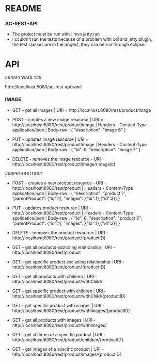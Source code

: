 # README #

### AC-REST-API ###

* The project must be run with : mvn jetty:run
* I couldn't run the tests because of a problem with cdi and jetty plugin, the test classes are in the project, they can be run through eclipse.


# API #


###API WADL###

http://localhost:8080/ac-rest-api.wadl

### IMAGE ###

* GET - get all images | URI = http://localhost:8080/rest/product/image

* POST - creates a new image resource | URI = http://localhost:8080/rest/product/image | 
Headers - Content-Type application/json |
Body-raw :
{
  "description": "image 6"
}

* PUT - updates image resource | URI = http://localhost:8080/rest/product/image |
Headers - Content-Type application/json |
Body-raw :
{
    "id": 6, 
    "description": "image 7"
}

* DELETE - removes the image resource - URI = http://localhost:8080/rest/product/image/{imageId}


###PRODUCT###

* POST - creates a new product resource - URI - http://localhost:8080/rest/product |
Headers - Content-Type application/json |
Body-raw :
{
    "description": "product 1",
    "parentProduct": {"id":1},
	"images":[{"id":1},{"id":2}]
}

* PUT - updates product resource | URI - http://localhost:8080/rest/product |
Headers - Content-Type application/json |
Body-raw :
{
    "id": 8,
    "description": "product 6",
    "parentProduct": {"id":1},
	"images":[{"id":1},{"id":2}]
}

* DELETE - removes the product resource: | URI - http://localhost:8080/rest/product/{productID}


* GET - get all products excluding relationship | URI - http://localhost:8080/rest/product

* GET - get specific product excluding relationship | URI - http://localhost:8080/rest/product/{productID}

* GET - get all products with children | URI - http://localhost:8080/rest/product/withChild/

* GET - get specific product with children | URI - http://localhost:8080/rest/product/withChild/{productID}

* GET - get specific product with images | URI - http://localhost:8080/rest/product/withImages/{productID}

* GET - get all products with images | URI - http://localhost:8080/rest/product/withImages/

* GET - get children of a specific product | URI - http://localhost:8080/rest/product/children/{productID}

* GET - get images of a specific product | URI - http://localhost:8080/rest/product/images/{productID}